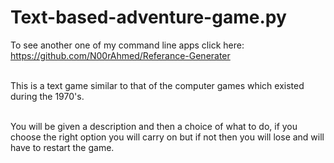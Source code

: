 # Text-based-adventure-game.py
To see another one of my command line apps click here: https://github.com/N00rAhmed/Referance-Generater
<br/>
</br>

This is a text game similar to that of the computer games which existed during the 1970's.
</br></br>

You will be given a description and then a choice of what to do, if you choose the right option you will carry on but if not then you will lose and will have to restart the game.
